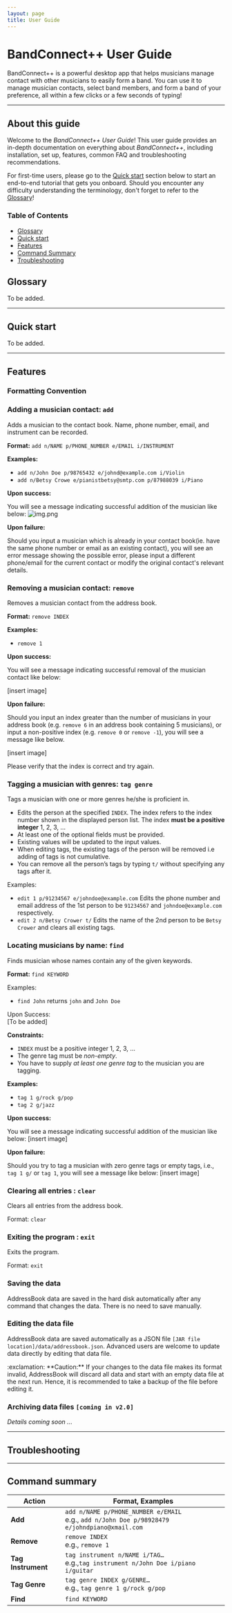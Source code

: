 ```yaml
---
layout: page
title: User Guide
---
```

# BandConnect++ User Guide
BandConnect++ is a powerful desktop app that helps musicians manage contact with other musicians to easily form a band. You can use it to manage musician contacts, select band members, and form a band of your preference, all within a few clicks or a few seconds of typing!

--------------------------------------------------------------------------------------------------------------------
## About this guide
Welcome to the *BandConnect++ User Guide*! This user guide provides an in-depth documentation on everything about *BandConnect++*, including installation, set up, features, common FAQ and troubleshooting recommendations. 

For first-time users, please go to the [Quick start](#quick-start) section below to start an end-to-end tutorial that gets you onboard. Should you encounter any difficulty understanding the terminology, don't forget to refer to the [Glossary](#glossary)!

### Table of Contents
* [Glossary](#glossary)
* [Quick start](#quick-start)
* [Features](#features)
* [Command Summary](#command-summary)
* [Troubleshooting](#troubleshooting)


## Glossary
To be added.

--------------------------------------------------------------------------------------------------------------------

## Quick start
To be added.

--------------------------------------------------------------------------------------------------------------------

## Features

### Formatting Convention

### Adding a musician contact: `add`

Adds a musician to the contact book. Name, phone number, email, and instrument can be recorded.

**Format:** `add n/NAME p/PHONE_NUMBER e/EMAIL i/INSTRUMENT`

**Examples:**
* `add n/John Doe p/98765432 e/johnd@example.com i/Violin`
* `add n/Betsy Crowe e/pianistbetsy@smtp.com p/87988039 i/Piano`

**Upon success:**

You will see a message indicating successful addition of the musician like below:
![img.png](images/addJohnDoe.png)

**Upon failure:**

Should you input a musician which is already in your contact book(ie. have the same phone number or email as an existing contact), you will see an error message showing the possible error, please input a different phone/email for the current contact or modify the original contact's relevant details.

### Removing a musician contact: `remove`

Removes a musician contact from the address book.

**Format:** `remove INDEX`

**Examples:**
* `remove 1`

**Upon success:**

You will see a message indicating successful removal of the musician contact like below:

[insert image]

**Upon failure:**

Should you input an index greater than the number of musicians in your address book (e.g. `remove 6` in an address book
containing 5 musicians), or input a non-positive index (e.g. `remove 0` or `remove -1`), you will see a message like below.

[insert image]

Please verify that the index is correct and try again.

### Tagging a musician with genres: `tag genre`

Tags a musician with one or more genres he/she is proficient in.

* Edits the person at the specified `INDEX`. The index refers to the index number shown in the displayed person list. The index **must be a positive integer** 1, 2, 3, …​
* At least one of the optional fields must be provided.
* Existing values will be updated to the input values.
* When editing tags, the existing tags of the person will be removed i.e adding of tags is not cumulative.
* You can remove all the person’s tags by typing `t/` without
    specifying any tags after it.

Examples:
*  `edit 1 p/91234567 e/johndoe@example.com` Edits the phone number and email address of the 1st person to be `91234567` and `johndoe@example.com` respectively.
*  `edit 2 n/Betsy Crower t/` Edits the name of the 2nd person to be `Betsy Crower` and clears all existing tags.

### Locating musicians by name: `find`

Finds musician whose names contain any of the given keywords.

**Format:** `find KEYWORD`

Examples:
* `find John` returns `john` and `John Doe`

Upon Success:  
[To be added]

**Constraints:**
* `INDEX` must be a positive integer 1, 2, 3, …​
* The genre tag must be *non-empty*.
* You have to supply *at least one genre tag* to the musician you are tagging.

**Examples:**
* `tag 1 g/rock g/pop`
* `tag 2 g/jazz`

**Upon success:**

You will see a message indicating successful addition of the musician like below:
[insert image]

**Upon failure:**

Should you try to tag a musician with zero genre tags or empty tags, i.e., `tag 1 g/` or `tag 1`, you will see a message like below:
[insert image]

### Clearing all entries : `clear`

Clears all entries from the address book.

Format: `clear`

### Exiting the program : `exit`

Exits the program.

Format: `exit`

### Saving the data

AddressBook data are saved in the hard disk automatically after any command that changes the data. There is no need to save manually.

### Editing the data file

AddressBook data are saved automatically as a JSON file `[JAR file location]/data/addressbook.json`. Advanced users are welcome to update data directly by editing that data file.

<div markdown="span" class="alert alert-warning">:exclamation: **Caution:**
If your changes to the data file makes its format invalid, AddressBook will discard all data and start with an empty data file at the next run. Hence, it is recommended to take a backup of the file before editing it.
</div>

### Archiving data files `[coming in v2.0]`

_Details coming soon ..._

--------------------------------------------------------------------------------------------------------------------

## Troubleshooting

--------------------------------------------------------------------------------------------------------------------


## Command summary


| Action             | Format, Examples                                                                                 |
|--------------------|--------------------------------------------------------------------------------------------------|
| **Add**            | `add n/NAME p/PHONE_NUMBER e/EMAIL`<br> e.g., `add n/John Doe p/98928479 e/johndpiano@xmail.com` |
| **Remove**         | `remove INDEX`<br> e.g., `remove 1`                                                              |
| **Tag Instrument** | `tag instrument n/NAME i/TAG…​`<br> e.g.,`tag instrument n/John Doe i/piano i/guitar`            |
| **Tag Genre**      | `tag genre INDEX g/GENRE…​`<br> e.g., `tag genre 1 g/rock g/pop`                                 |
| **Find**           | `find KEYWORD`                                                                                   |
